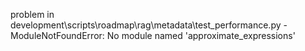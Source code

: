 problem in development\scripts\roadmap\rag\metadata\test_performance.py - ModuleNotFoundError: No module named 'approximate_expressions'
